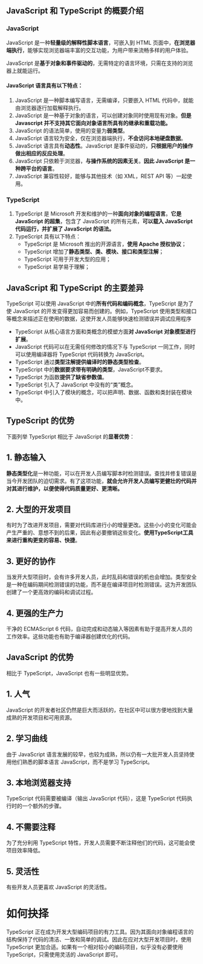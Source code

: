 ## JavaScript 和 TypeScript 的概要介绍

### JavaScript

JavaScript 是一种**轻量级的解释性脚本语言**，可嵌入到 HTML 页面中，**在浏览器端执行**，能够实现浏览器端丰富的交互功能，为用户带来流畅多样的用户体验。

JavaScript 是**基于对象和事件驱动的**，无需特定的语言环境，只需在支持的浏览器上就能运行。

#### JavaScript 语言具有以下特点：

1. JavaScript 是一种脚本编写语言，无需编译，只要嵌入 HTML 代码中，就能由浏览器逐行加载解释执行。
2. JavaScript 是一种基于对象的语言，可以创建对象同时使用现有对象。**但是 Javascript 并不支持其它面向对象语言所具有的继承和重载功能。**
3. JavaScript 的语法简单，使用的变量为**弱类型**。
4. JavaScript 语言较为安全，仅在浏览器端执行，**不会访问本地硬盘数据**。
5. JavaScript 语言具有**动态性**。JavaScript 是事件驱动的，**只根据用户的操作做出相应的反应处理**。
6. JavaScript 只依赖于浏览器，**与操作系统的因素无关**。**因此 JavaScript 是一种跨平台的语言**。
7. JavaScript 兼容性较好，能够与其他技术（如 XML，REST API 等）一起使用。
### TypeScript

1. TypeScript 是 Microsoft 开发和维护的一种**面向对象的编程语言**。**它是 JavaScript 的超集**，包含了 JavaScript 的所有元素，**可以载入 JavaScript 代码运行，并扩展了 JavaScript 的语法。**
2. TypeScript 具有以下特点：
   * TypeScript 是 Microsoft 推出的开源语言，**使用 Apache 授权协议**；
   * TypeScript 增加了**静态类型、类、模块、接口和类型注解**；
   * TypeScript 可用于开发大型的应用；
   * TypeScript 易学易于理解；





##  JavaScript 和 TypeScript 的主要差异

TypeScript 可以使用 JavaScript 中的**所有代码和编码概念**，TypeScript 是为了使 JavaScript 的开发变得更加容易而创建的。例如，TypeScript 使用类型和接口等概念来描述正在使用的数据，这使开发人员能够快速检测错误并调试应用程序

- TypeScript 从核心语言方面和类概念的模塑方面**对 JavaScript 对象模型进行扩展**。
- JavaScript 代码可以在无需任何修改的情况下与 TypeScript 一同工作，同时可以使用编译器将 TypeScript 代码转换为 JavaScript。
- TypeScript 通过**类型注解提供编译时的静态类型检查**。
- TypeScript 中的**数据要求带有明确的类型**，JavaScript不要求。
- TypeScript 为函数**提供了缺省参数值**。
- TypeScript 引入了 JavaScript 中没有的“类”概念。
- TypeScript 中引入了模块的概念，可以把声明、数据、函数和类封装在模块中。





## TypeScript 的优势

下面列举 TypeScript 相比于 JavaScript 的**显著优势**：

## 1. 静态输入

**静态类型化**是一种功能，可以在开发人员编写脚本时检测错误。查找并修复错误是当今开发团队的迫切需求。有了这项功能，**就会允许开发人员编写更健壮的代码并对其进行维护，以便使得代码质量更好、更清晰。**

## 2. 大型的开发项目

有时为了改进开发项目，需要对代码库进行小的增量更改。这些小小的变化可能会产生严重的、意想不到的后果，因此有必要撤销这些变化。**使用TypeScript工具来进行重构更变的容易、快捷**。

## 3. 更好的协作

当发开大型项目时，会有许多开发人员，此时乱码和错误的机也会增加。类型安全是一种在编码期间检测错误的功能，而不是在编译项目时检测错误。这为开发团队创建了一个更高效的编码和调试过程。

## 4. 更强的生产力

干净的 ECMAScript 6 代码，自动完成和动态输入等因素有助于提高开发人员的工作效率。这些功能也有助于编译器创建优化的代码。




## JavaScript 的优势

相比于 TypeScript，JavaScript 也有一些明显优势。

## 1. 人气

JavaScript 的开发者社区仍然是巨大而活跃的，在社区中可以很方便地找到大量成熟的开发项目和可用资源。

## 2. 学习曲线

由于 JavaScript 语言发展的较早，也较为成熟，所以仍有一大批开发人员坚持使用他们熟悉的脚本语言 JavaScript，而不是学习 TypeScript。

## 3. 本地浏览器支持

TypeScript 代码需要被编译（输出 JavaScript 代码），这是 TypeScript 代码执行时的一个额外的步骤。

## 4. 不需要注释

为了充分利用 TypeScript 特性，开发人员需要不断注释他们的代码，这可能会使项目效率降低。

## 5. 灵活性

有些开发人员更喜欢 JavaScript 的灵活性。

# 如何抉择

TypeScript 正在成为开发大型编码项目的有力工具。因为其面向对象编程语言的结构保持了代码的清洁、一致和简单的调试。因此在应对大型开发项目时，使用 TypeScript 更加合适。如果有一个相对较小的编码项目，似乎没有必要使用 TypeScript，只需使用灵活的 JavaScript 即可。

